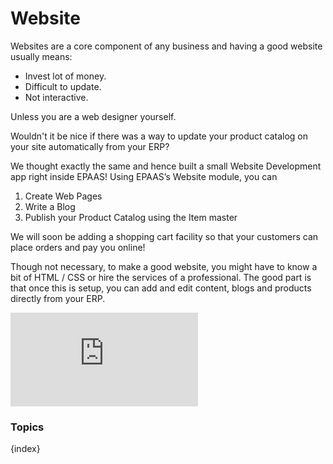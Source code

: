 <!-- add-breadcrumbs -->
# Website

Websites are a core component of any business and having a good website
usually means:

  * Invest lot of money.
  * Difficult to update.
  * Not interactive.

Unless you are a web designer yourself.

Wouldn't it be nice if there was a way to update your product catalog on your
site automatically from your ERP?

We thought exactly the same and hence built a small Website Development app
right inside EPAAS! Using EPAAS’s Website module, you can

  1. Create Web Pages
  2. Write a Blog
  3. Publish your Product Catalog using the Item master

We will soon be adding a shopping cart facility so that your customers can
place orders and pay you online!

Though not necessary, to make a good website, you might have to know a bit of
HTML / CSS or hire the services of a professional. The good part is that once
this is setup, you can add and edit content, blogs and products directly from
your ERP.

<div class="embed-container">
  <iframe src="https://www.youtube.com/embed/lyW6mfFBSNw?rel=0" frameborder="0" allow="autoplay; encrypted-media" allowfullscreen></iframe>
</div>

### Topics

{index}
